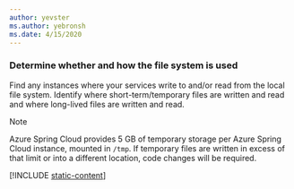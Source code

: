 ```yaml
---
author: yevster
ms.author: yebronsh
ms.date: 4/15/2020
---
```


### Determine whether and how the file system is used

Find any instances where your services write to and/or read from the local file system. Identify where short-term/temporary files are written and read and where long-lived files are written and read.

> [!NOTE]
> Azure Spring Cloud provides 5 GB of temporary storage per Azure Spring Cloud instance, mounted in `/tmp`. If temporary files are written in excess of that limit or into a different location, code changes will be required.

[!INCLUDE [static-content](static-content.md)]
